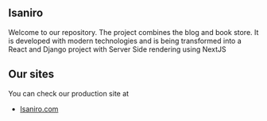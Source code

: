 
## Isaniro
Welcome to our repository. The project combines the blog and book store. It is developed with modern technologies and is being transformed into a React and Django project with Server Side rendering using NextJS
## Our sites
You can check our production site at
- [Isaniro.com](https://isaniro.com)
